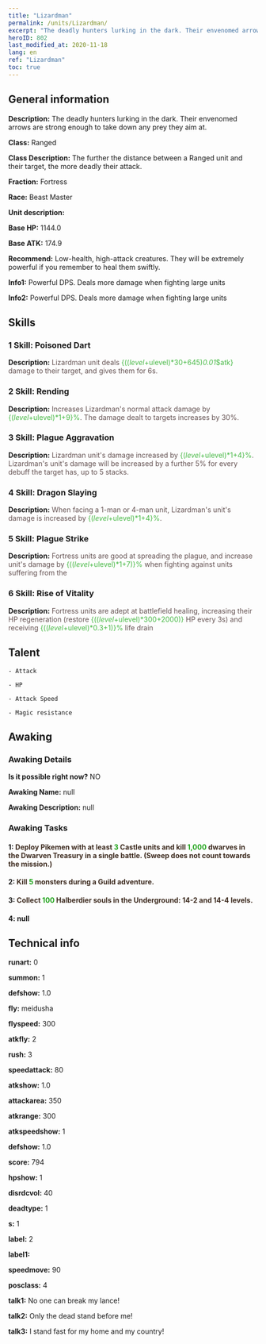 ```yaml
---
title: "Lizardman"
permalink: /units/Lizardman/
excerpt: "The deadly hunters lurking in the dark. Their envenomed arrows are strong enough to take down any prey they aim at."
heroID: 802
last_modified_at: 2020-11-18
lang: en
ref: "Lizardman"
toc: true
---
```

## General information
 **Description:** The deadly hunters lurking in the dark. Their envenomed arrows are strong enough to take down any prey they aim at.

 **Class:** Ranged

 **Class Description:** The further the distance between a Ranged unit and their target, the more deadly their attack.

 **Fraction:** Fortress

 **Race:** Beast Master

 **Unit description:** 

 **Base HP:** 1144.0

 **Base ATK:** 174.9

 **Recommend:** Low-health, high-attack creatures. They will be extremely powerful if you remember to heal them swiftly.

 **Info1:** Powerful DPS. Deals more damage when fighting large units

 **Info2:** Powerful DPS. Deals more damage when fighting large units

## Skills
### 1 Skill: Poisoned Dart
 **Description:** <span style="color: #645252">Lizardman unit deals <span style="color: black"><span style="color: #48b946">{(($level+$ulevel)*30+645)*0.01*$atk}<span style="color: black"><span style="color: #645252"> damage to their target, and gives them <span style="color: #48b946"><plague><span style="color: black"><span style="color: #645252"> for 6s.<span style="color: black">

### 2 Skill: Rending
 **Description:** <span style="color: #645252">Increases Lizardman's normal attack damage by <span style="color: black"><span style="color: #48b946">{($level+$ulevel)*1+9}%<span style="color: black"><span style="color: #645252">. The damage dealt to <span style="color: #48b946"><bleeding><span style="color: black"><span style="color: #645252"> targets increases by 30%.<span style="color: black">

### 3 Skill: Plague Aggravation
 **Description:** <span style="color: #645252">Lizardman unit's damage increased by <span style="color: black"><span style="color: #48b946">{($level+$ulevel)*1+4}%<span style="color: black"><span style="color: #645252">. Lizardman's unit's damage will be increased by a further 5% for every debuff the target has, up to 5 stacks.<span style="color: black">

### 4 Skill: Dragon Slaying
 **Description:** <span style="color: #645252">When facing a 1-man or 4-man unit, Lizardman's unit's damage is increased by <span style="color: black"><span style="color: #48b946">{($level+$ulevel)*1+4}%<span style="color: black"><span style="color: #645252">.<span style="color: black">

### 5 Skill: Plague Strike
 **Description:** <span style="color: #645252">Fortress units are good at spreading the plague, and increase unit's damage by <span style="color: black"><span style="color: #48b946">{(($level+$ulevel)*1+7)}%<span style="color: black"><span style="color: #645252"> when fighting against units suffering from the <plague><span style="color: black">

### 6 Skill: Rise of Vitality
 **Description:** <span style="color: #645252">Fortress units are adept at battlefield healing, increasing their HP regeneration (restore <span style="color: black"><span style="color: #48b946">{(($level+$ulevel)*300+2000)}<span style="color: black"><span style="color: #645252"> HP every 3s) and receiving <span style="color: black"><span style="color: #48b946">{(($level+$ulevel)*0.3+1)}%<span style="color: black"><span style="color: #645252"> life drain<span style="color: black">

## Talent

    - Attack

    - HP

    - Attack Speed

    - Magic resistance

## Awaking
### Awaking Details
 **Is it possible right now?** NO

 **Awaking Name:** null

 **Awaking Description:** null

### Awaking Tasks

#### 1: <span style="color: #3c2a1e">Deploy Pikemen with at least <span style="color: black"><span style="color: #1ca216">3<span style="color: black"><span style="color: #3c2a1e"> Castle units and kill <span style="color: black"><span style="color: #1ca216">1,000<span style="color: black"><span style="color: #3c2a1e"> dwarves in the Dwarven Treasury in a single battle. (Sweep does not count towards the mission.)<span style="color: black">

#### 2: <span style="color: #3c2a1e">Kill <span style="color: black"><span style="color: #1ca216">5<span style="color: black"><span style="color: #3c2a1e"> monsters during a Guild adventure.<span style="color: black">

#### 3: <span style="color: #3c2a1e">Collect <span style="color: black"><span style="color: #1ca216">100<span style="color: black"><span style="color: #3c2a1e"> Halberdier souls in the Underground: 14-2 and 14-4 levels.<span style="color: black">

#### 4: null

## Technical info
 **runart:** 0

 **summon:** 1

 **defshow:** 1.0

 **fly:** meidusha

 **flyspeed:** 300

 **atkfly:** 2

 **rush:** 3

 **speedattack:** 80

 **atkshow:** 1.0

 **attackarea:** 350

 **atkrange:** 300

 **atkspeedshow:** 1

 **defshow:** 1.0

 **score:** 794

 **hpshow:** 1

 **disrdcvol:** 40

 **deadtype:** 1

 **s:** 1

 **label:** 2

 **label1:** 

 **speedmove:** 90

 **posclass:** 4

 **talk1:** No one can break my lance!

 **talk2:** Only the dead stand before me!

 **talk3:** I stand fast for my home and my country!

